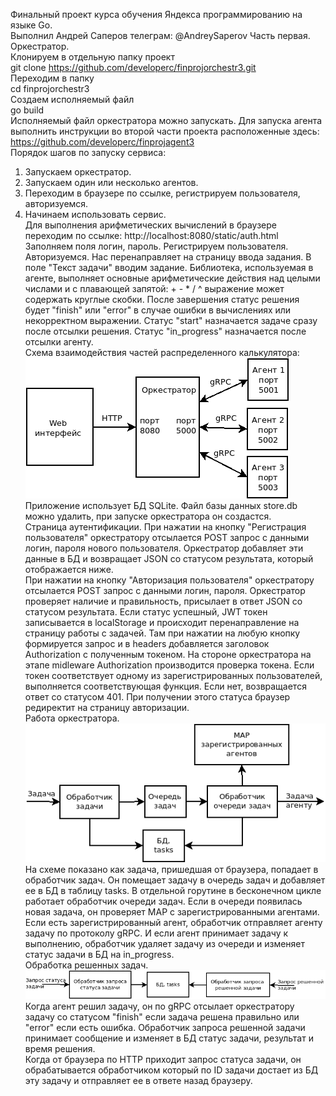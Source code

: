 Финальный проект курса обучения Яндекса программированию на языке Go.  
Выполнил Андрей Саперов телеграм: @AndreySaperov
Часть первая. Оркестратор.  
Клонируем в отдельную папку проект  
git clone https://github.com/developerc/finprojorchestr3.git  
Переходим в папку  
cd finprojorchestr3   
Создаем исполняемый файл  
go build  
Исполняемый файл оркестратора можно запускать. Для запуска агента выполнить инструкции во второй части проекта
расположенные здесь: https://github.com/developerc/finprojagent3  
Порядок шагов по запуску сервиса:  
1. Запускаем оркестратор.
2. Запускаем один или несколько агентов.
3. Переходим в браузере по ссылке, регистрируем пользователя, авторизуемся. 
4. Начинаем использовать сервис.  
Для выполнения арифметических вычислений в браузере переходим по ссылке: http://localhost:8080/static/auth.html
Заполняем поля логин, пароль. Регистрируем пользователя. Авторизуемся. Нас перенаправляет на страницу ввода задания.
В поле "Текст задачи" вводим задание. Библиотека, используемая в агенте, выполняет основные арифметические действия над целыми числами и c плавающей запятой: + - * / ^ выражение может содержать круглые скобки. После завершения статус решения будет "finish" или "error" в случае ошибки в вычислениях или некорректном выражении. Статус "start" назначается задаче сразу после отсылки решения. Статус "in_progress" назначается после отсылки агенту.  
Схема взаимодействия частей распределенного калькулятора:  
![calculator diagram](Calculator.png)  
Приложение использует БД SQLite. Файл базы данных store.db можно удалить, при запуске оркестратора он создастся.  
Страница аутентификации. При нажатии на кнопку "Регистрация пользователя" оркестратору отсылается POST запрос с данными логин, пароля нового пользователя. Оркестратор добавляет эти данные в БД и возвращает JSON со статусом результата, который отображается ниже.  
При нажатии на кнопку "Авторизация пользователя" оркестратору отсылается POST запрос с данными логин, пароля. Оркестратор проверяет наличие и правильность, присылает в ответ JSON со статусом результата. Если статус успешный, JWT токен записывается в localStorage и происходит перенаправление на страницу работы с задачей. Там при нажатии на любую кнопку формируется запрос и в headers добавляется заголовок Authorization с полученным токеном. На стороне оркестратора на этапе midleware Authorization производится проверка токена. Если токен соответствует одному из зарегистрированных пользователей, выполняется соответствующая функция. Если нет, возвращается ответ со статусом 401. При получении этого статуса браузер редиректит на страницу авторизации.  
Работа оркестратора.  
![orchestrator diagram](orchestrator.png)  
На схеме показано как задача, пришедшая от браузера, попадает в обработчик задач. Он помещает задачу в очередь задач и добавляет ее в БД в таблицу tasks. В отдельной горутине в бесконечном цикле работает обработчик очереди задач. Если в очереди появилась новая задача, он проверяет MAP с зарегистрированными агентами. Если есть зарегистрированный агент, обработчик отправляет агенту задачу по протоколу gRPC. И если агент принимает задачу к выполнению, обработчик удаляет задачу из очереди и изменяет статус задачи в БД на in_progress.  
Обработка решенных задач.  
![task handling diagram](task_handling.png)
Когда агент решил задачу, он по gRPC отсылает оркестратору задачу со статусом "finish" если задача решена правильно или "error" если есть ошибка. Обработчик запроса решенной задачи принимает сообщение и изменяет в БД статус задачи, результат и время решения.  
Когда от браузера по HTTP приходит запрос статуса задачи, он обрабатывается обработчиком который по ID задачи достает из БД эту задачу и отправляет ее в ответе назад браузеру.